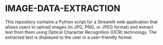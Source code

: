 # IMAGE-DATA-EXTRACTION
This repository contains a Python script for a Streamlit web application that allows users to upload images (in JPG, PNG, or JPEG format) and extract text from them using Optical Character Recognition (OCR) technology. The extracted text is displayed to the user in a user-friendly format.
